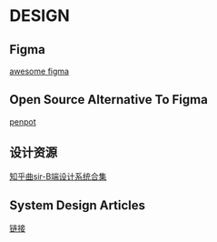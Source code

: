 # DESIGN

## Figma

[awesome figma](https://github.com/react-figma/awesome-figma)

## Open Source Alternative To Figma

[penpot](https://github.com/penpot/penpot)

## 设计资源

[知乎曲sir-B端设计系统合集](https://github.com/sakurafisch/notebook)

## System Design Articles

[链接](https://awesome-architecture.com/systems-design/systems-design/#articles)
